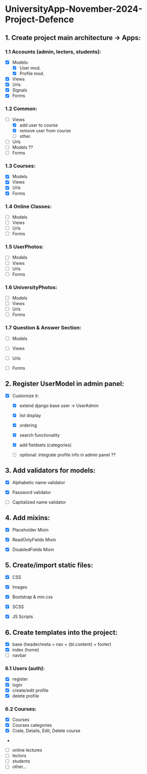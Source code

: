 # UniversityApp-November-2024-Project-Defence


## 1. Create project main architecture -> Apps:

### 1.1 Accounts (admin, lectors, students):
- [x] Models:
    - [x] User mod.
    - [x] Profile mod.
- [x] Views
- [x] Urls
- [x] Signals
- [x] Forms

### 1.2 Common:
- [ ] Views
  - [x] add user to course
  - [x] remove user from course
  - [ ] other.
- [ ] Urls
- [ ] Models ??
- [ ] Forms

### 1.3 Courses:
- [x] Models
- [x] Views
- [x] Urls
- [x] Forms

### 1.4 Online Classes:
- [ ] Models
- [ ] Views
- [ ] Urls
- [ ] Forms

### 1.5 UserPhotos:
- [ ] Models
- [ ] Views
- [ ] Urls
- [ ] Forms

### 1.6 UniversityPhotos:
- [ ] Models
- [ ] Views
- [ ] Urls
- [ ] Forms

### 1.7 Question & Answer Section:
- [ ] Models
- [ ] Views
- [ ] Urls
- [ ] Forms


## 2. Register UserModel in admin panel:
- [x] Customize it:
    - [x] extend django base user -> UserAdmin
    - [x] list display
    - [x] ordering
    - [x] search functionality
    - [x] add fieldsets (categories)
    - [ ] optional: integrate profile info in admin panel ??


## 3. Add validators for models:
- [x] Alphabetic name validator
- [x] Password validator
- [ ] Capitalized name validator


## 4. Add mixins:
- [x] Placeholder Mixin
- [x] ReadOnlyFields Mixin
- [x] DisabledFields Mixin


## 5. Create/import static files:
- [x] CSS
- [x] Images
- [x] Bootstrap & min.css
- [x] SCSS
- [x] JS Scripts


## 6. Create templates into the project:
- [x] base (header/meta + nav + {bl.content} + footer)
- [x] index (home)
- [ ] navbar

### 6.1 Users (auth):
- [x] register
- [x] login
- [x] create/edit profile
- [x] delete profile

### 6.2 Courses:
- [x] Courses
- [x] Courses categories
- [x] Crate, Details, Edit, Delete course
- 


- [ ] online lectures
- [ ] lectors
- [ ] students
- [ ] other...
